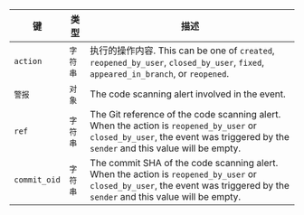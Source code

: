 | 键            | 类型    | 描述                                                                                                                                                                              |
| ------------ | ----- | ------------------------------------------------------------------------------------------------------------------------------------------------------------------------------- |
| `action`     | `字符串` | 执行的操作内容. This can be one of `created`, `reopened_by_user`, `closed_by_user`, `fixed`, `appeared_in_branch`, or `reopened`.                                                      |
| `警报`         | `对象`  | The code scanning alert involved in the event.                                                                                                                                  |
| `ref`        | `字符串` | The Git reference of the code scanning alert. When the action is `reopened_by_user` or `closed_by_user`,  the event was triggered by the `sender` and this value will be empty. |
| `commit_oid` | `字符串` | The commit SHA of the code scanning alert. When the action is `reopened_by_user` or `closed_by_user`,  the event was triggered by the `sender` and this value will be empty.    |
